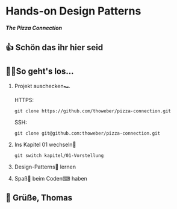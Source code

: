 # Hands-on Design Patterns
***The Pizza Connection***

## 👍 Schön das ihr hier seid

## 🏃‍♀️So geht's los...

1. Projekt auschecken🏎
	
	HTTPS:
	```
	git clone https://github.com/thoweber/pizza-connection.git
	```

	SSH:
	```
	git clone git@github.com:thoweber/pizza-connection.git
	```
2. Ins Kapitel 01 wechseln🚪
	```
	git switch kapitel/01-Vorstellung
	```
3. Design-Patterns🎒 lernen
4. Spaß🥳 beim Coden⌨ haben

## 🤘 Grüße, Thomas